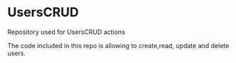 # UsersCRUD
Repository used for UsersCRUD actions

The code included in this repo is allowing to create,read, update and delete users.
